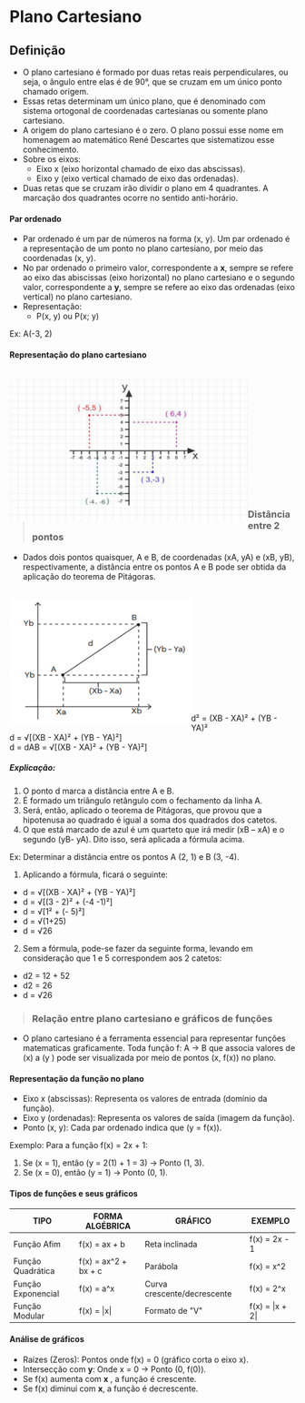 # Plano Cartesiano

## Definição
- O plano cartesiano é formado por duas retas reais perpendiculares, ou seja, o ângulo entre elas é de 90°, que se cruzam em um único ponto chamado origem.
- Essas retas determinam um único plano, que é denominado com sistema ortogonal de coordenadas cartesianas ou somente plano cartesiano.
- A origem do plano cartesiano é o zero. O plano possui esse nome em homenagem ao matemático René Descartes que sistematizou esse conhecimento.
- Sobre os eixos:
  - Eixo x (eixo horizontal chamado de eixo das abscissas).
  - Eixo y (eixo vertical chamado de eixo das ordenadas).
- Duas retas que se cruzam irão dividir o plano em 4 quadrantes. A marcação dos quadrantes ocorre no sentido anti-horário.

#### Par ordenado
- Par ordenado é um par de números na forma (x, y). Um par ordenado é a representação de um ponto no plano cartesiano, por meio das coordenadas (x, y).
- No par ordenado o primeiro valor, correspondente a **x**, sempre se refere ao eixo das abiscissas (eixo horizontal) no plano cartesiano e o segundo valor, correspondente a **y**, sempre se refere ao eixo das ordenadas (eixo vertical) no plano cartesiano.
- Representação:
  - P(x, y) ou P(x; y)

Ex: A(-3, 2)

#### Representação do plano cartesiano

<br>
<div style="display:inline_block">
    <img align="left" height="250" width="420" src="../../img/plano-cartesiano.png">
</div><br><br><br><br><br><br><br><br><br><br><br><br>

> ### Distância entre 2 pontos
- Dados dois pontos quaisquer, A e B, de coordenadas (xA, yA) e (xB, yB), respectivamente, a distância entre os pontos A e B pode ser obtida da aplicação do teorema de Pitágoras.

<br>
<div style="display:inline_block">
    <img align="left" height="220" width="320" src="../../img/distancia-entre-pontos.png">
</div><br><br><br><br><br><br><br><br><br><br><br>

d² = (XB - XA)² + (YB - YA)²  
d = √[(XB - XA)² + (YB - YA)²]  
d = dAB = √[(XB - XA)² + (YB - YA)²]  

##### Explicação:
1. O ponto d marca a distância entre A e B. 
2. É formado um triângulo retângulo com o fechamento da linha A. 
3. Será, então, aplicado o teorema de Pitágoras, que provou que a hipotenusa ao quadrado é igual a soma dos quadrados dos catetos. 
4. O que está marcado de azul é um quarteto que irá medir (xB – xA) e o segundo (yB- yA). Dito isso, será aplicada a fórmula acima.

Ex: Determinar a distância entre os pontos A (2, 1) e B (3, -4).  

1. Aplicando a fórmula, ficará o seguinte:
  - d = √[(XB - XA)² + (YB - YA)²]
  - d = √[(3 - 2)² + (-4 -1)²]
  - d = √[1² + (- 5)²]
  - d = √(1+25)
  - d = √26
2. Sem a fórmula, pode-se fazer da seguinte forma, levando em consideração que 1 e 5 correspondem aos 2 catetos:
  - d2 = 12 + 52
  - d2 = 26
  - d = √26

> ### Relação entre plano cartesiano e gráficos de funções
- O plano cartesiano é a ferramenta essencial para representar funções matematicas graficamente. Toda função f: A → B que associa valores de (x) a (y \) pode ser visualizada por meio de pontos (x, f(x)) no plano.  

#### Representação da função no plano  
- Eixo x (abscissas): Representa os valores de entrada (domínio da função).  
- Eixo y (ordenadas): Representa os valores de saída (imagem da função).  
- Ponto (x, y): Cada par ordenado indica que (y = f(x)).  

Exemplo: 
Para a função f(x) = 2x + 1:  
1. Se (x = 1), então (y = 2(1) + 1 = 3) → Ponto (1, 3).  
2. Se (x = 0), então (y = 1) → Ponto (0, 1).  

#### Tipos de funções e seus gráficos  

| TIPO               | FORMA ALGÉBRICA      | GRÁFICO                     | EXEMPLO          |  
|--------------------|----------------------|-----------------------------|------------------|  
| Função Afim        | f(x) = ax + b        | Reta inclinada              | f(x) = 2x - 1    |  
| Função Quadrática  | f(x) = ax^2 + bx + c | Parábola                    | f(x) = x^2       |  
| Função Exponencial | f(x) = a^x           | Curva crescente/decrescente | f(x) = 2^x       |  
| Função Modular     | f(x) = \|x\|         | Formato de "V"              | f(x) = \|x + 2\| |  

#### Análise de gráficos  
- Raízes (Zeros): Pontos onde f(x) = 0 (gráfico corta o eixo x).  
- Intersecção com **y**: Onde x = 0 → Ponto (0, f(0)).  
- Se f(x) aumenta com **x** , a função é crescente.  
- Se f(x) diminui com **x**, a função é decrescente.  
